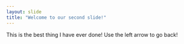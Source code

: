 ```yaml
---
layout: slide
title: "Welcome to our second slide!"
---
```

This is the best thing I have ever done!
Use the left arrow to go back!
